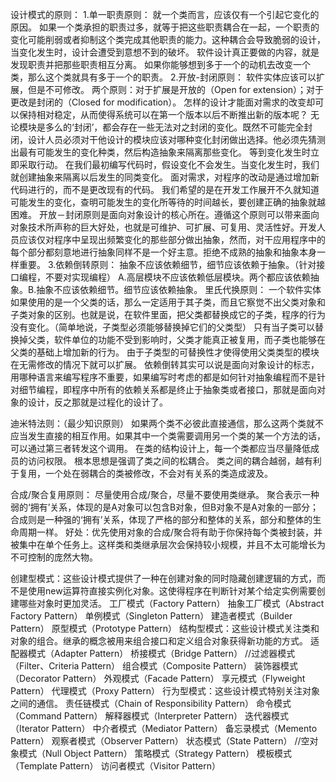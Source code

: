 设计模式的原则：
1.单一职责原则：
        就一个类而言，应该仅有一个引起它变化的原因。
        如果一个类承担的职责过多，就等于把这些职责耦合在一起，一个职责的变化可能削弱或者抑制这个类完成其他职责的能力。这种耦合会导致脆弱的设计，当变化发生时，设计会遭受到意想不到的破坏。
        软件设计真正要做的内容，就是发现职责并把那些职责相互分离。
        如果你能够想到多于一个的动机去改变一个类，那么这个类就具有多于一个的职责。
2.开放-封闭原则：
        软件实体应该可以扩展，但是不可修改。
        两个原则：对于扩展是开放的（Open for extension）；对于更改是封闭的（Closed for modification）。
        怎样的设计才能面对需求的改变却可以保持相对稳定，从而使得系统可以在第一个版本以后不断推出新的版本呢？
        无论模块是多么的‘封闭’，都会存在一些无法对之封闭的变化。既然不可能完全封闭，设计人员必须对干他设计的模块应该对哪种变化封闭做出选择。他必须先猜测出最有可能发生的变化种类，然后构造抽象来隔离那些变化。
        等到变化发生时立即采取行动。
        在我们最初编写代码时，假设变化不会发生。当变化发生时，我们就创建抽象来隔离以后发生的同类变化。
        面对需求，对程序的改动是通过增加新代码进行的，而不是更改现有的代码。
        我们希望的是在开发工作展开不久就知道可能发生的变化，查明可能发生的变化所等待的时间越长，要创建正确的抽象就越困难。
        开放－封闭原则是面向对象设计的核心所在。遵循这个原则可以带来面向对象技术所声称的巨大好处，也就是可维护、可扩展、可复用、灵活性好。开发人员应该仅对程序中呈现出频繁变化的那些部分做出抽象，然而，对干应用程序中的每个部分都刻意地进行抽象同样不是一个好主意。拒绝不成熟的抽象和抽象本身一样重要。
3.依赖倒转原则：
        抽象不应该依赖细节，细节应该依赖于抽象。（针对接口编程，不要对实现编程）
        A.高层模块不应该依赖低层模块。两个都应该依赖抽象。B.抽象不应该依赖细节。细节应该依赖抽象。
        里氏代换原则：
            一个软件实体如果使用的是一个父类的话，那么一定适用于其子类，而且它察觉不出父类对象和子类对象的区别。也就是说，在软件里面，把父类都替换成它的子类，程序的行为没有变化。（简单地说，子类型必须能够替换掉它们的父类型）
            只有当子类可以替换掉父类，软件单位的功能不受到影响时，父类才能真正被复用，而子类也能够在父类的基础上增加新的行为。
            由于子类型的可替换性才使得使用父类类型的模块在无需修改的情况下就可以扩展。
        依赖倒转其实可以说是面向对象设计的标志，用哪种语言来编写程序不重要，如果编写时考虑的都是如何针对抽象编程而不是针对细节编程，即程序中所有的依赖关系都是终止于抽象类或者接口，那就是面向对象的设计，反之那就是过程化的设计了。



迪米特法则：（最少知识原则）
        如果两个类不必彼此直接通信，那么这两个类就不应当发生直接的相互作用。如果其中一个类需要调用另一个类的某一个方法的话，可以通过第三者转发这个调用。
        在类的结构设计上，每一个类都应当尽量降低成员的访问权限。
        根本思想是强调了类之间的松耦合。
        类之间的耦合越弱，越有利于复用，一个处在弱耦合的类被修改，不会对有关系的类造成波及。

合成/聚合复用原则：
        尽量使用合成/聚合，尽量不要使用类继承。
        聚合表示一种弱的‘拥有’关系，体现的是A对象可以包含B对象，但B对象不是A对象的一部分；
        合成则是一种强的‘拥有’关系，体现了严格的部分和整体的关系，部分和整体的生命周期一样。
        好处：优先使用对象的合成/聚合将有助于你保持每个类被封装，并被集中在单个任务上。这样类和类继承层次会保持较小规模，并且不太可能增长为不可控制的庞然大物。



创建型模式：这些设计模式提供了一种在创建对象的同时隐藏创建逻辑的方式，而不是使用new运算符直接实例化对象。这使得程序在判断针对某个给定实例需要创建哪些对象时更加灵活。
    工厂模式（Factory Pattern）
    抽象工厂模式（Abstract Factory Pattern）
    单例模式（Singleton Pattern）
    建造者模式（Builder Pattern）
    原型模式（Prototype Pattern）
结构型模式：这些设计模式关注类和对象的组合。继承的概念被用来组合接口和定义组合对象获得新功能的方式。
    适配器模式（Adapter Pattern）
    桥接模式（Bridge Pattern）
    //过滤器模式（Filter、Criteria Pattern）
    组合模式（Composite Pattern）
    装饰器模式（Decorator Pattern）
    外观模式（Facade Pattern）
    享元模式（Flyweight Pattern）
    代理模式（Proxy Pattern）
行为型模式：这些设计模式特别关注对象之间的通信。
    责任链模式（Chain of Responsibility Pattern）
    命令模式（Command Pattern）
    解释器模式（Interpreter Pattern）
    迭代器模式（Iterator Pattern）
    中介者模式（Mediator Pattern）
    备忘录模式（Memento Pattern）
    观察者模式（Observer Pattern）
    状态模式（State Pattern）
    //空对象模式（Null Object Pattern）
    策略模式（Strategy Pattern）
    模板模式（Template Pattern）
    访问者模式（Visitor Pattern）
